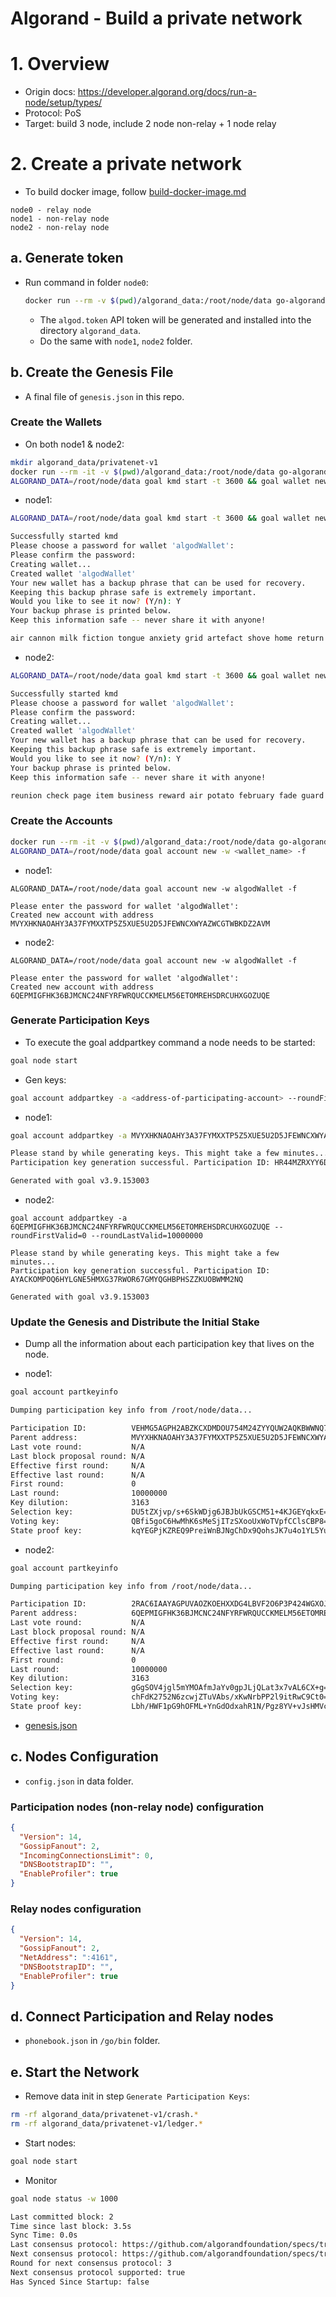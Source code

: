 # Algorand - Build a private network

# 1. Overview

- Origin docs: https://developer.algorand.org/docs/run-a-node/setup/types/
- Protocol: PoS
- Target: build 3 node, include 2 node non-relay + 1 node relay

# 2. Create a private network

- To build docker image, follow [build-docker-image.md](build-docker-image.md)

```
node0 - relay node
node1 - non-relay node
node2 - non-relay node
```

## a. Generate token

- Run command in folder `node0`:
  ```sh
  docker run --rm -v $(pwd)/algorand_data:/root/node/data go-algorand bash -c "ALGORAND_DATA=/root/node/data goal node generatetoken"
  ```
  - The `algod.token` API token will be generated and installed into the directory `algorand_data`.
  - Do the same with `node1`, `node2` folder.

## b. Create the Genesis File
- A final file of `genesis.json` in this repo.

### Create the Wallets
- On both node1 & node2:
```sh
mkdir algorand_data/privatenet-v1
docker run --rm -it -v $(pwd)/algorand_data:/root/node/data go-algorand bash
ALGORAND_DATA=/root/node/data goal kmd start -t 3600 && goal wallet new <wallet_name>
```
- node1:
```sh
ALGORAND_DATA=/root/node/data goal kmd start -t 3600 && goal wallet new algodWallet

Successfully started kmd
Please choose a password for wallet 'algodWallet': 
Please confirm the password: 
Creating wallet...
Created wallet 'algodWallet'
Your new wallet has a backup phrase that can be used for recovery.
Keeping this backup phrase safe is extremely important.
Would you like to see it now? (Y/n): Y
Your backup phrase is printed below.
Keep this information safe -- never share it with anyone!

air cannon milk fiction tongue anxiety grid artefact shove home return glove hotel toast ring clay shed start liquid poverty marriage bachelor dress above off
```
- node2:
```sh
ALGORAND_DATA=/root/node/data goal kmd start -t 3600 && goal wallet new algodWallet

Successfully started kmd
Please choose a password for wallet 'algodWallet': 
Please confirm the password: 
Creating wallet...
Created wallet 'algodWallet'
Your new wallet has a backup phrase that can be used for recovery.
Keeping this backup phrase safe is extremely important.
Would you like to see it now? (Y/n): Y
Your backup phrase is printed below.
Keep this information safe -- never share it with anyone!

reunion check page item business reward air potato february fade guard cereal churn assist river electric above table limit exchange casino ready slogan absorb announce
```

### Create the Accounts
```sh
docker run --rm -it -v $(pwd)/algorand_data:/root/node/data go-algorand bash
ALGORAND_DATA=/root/node/data goal account new -w <wallet_name> -f
```
- node1:
```
ALGORAND_DATA=/root/node/data goal account new -w algodWallet -f

Please enter the password for wallet 'algodWallet': 
Created new account with address MVYXHKNAOAHY3A37FYMXXTP5Z5XUE5U2D5JFEWNCXWYAZWCGTWBKDZ2AVM
```
- node2:
```
ALGORAND_DATA=/root/node/data goal account new -w algodWallet -f

Please enter the password for wallet 'algodWallet': 
Created new account with address 6QEPMIGFHK36BJMCNC24NFYRFWRQUCCKMELM56ETOMREHSDRCUHXGOZUQE
```

### Generate Participation Keys
- To execute the goal addpartkey command a node needs to be started:
```sh
goal node start
```

- Gen keys:
```sh
goal account addpartkey -a <address-of-participating-account> --roundFirstValid=<partkey-first-round> --roundLastValid=<partkey-last-round> [--keyDilution=<key-dilution-value>]
```

- node1:
```sh
goal account addpartkey -a MVYXHKNAOAHY3A37FYMXXTP5Z5XUE5U2D5JFEWNCXWYAZWCGTWBKDZ2AVM --roundFirstValid=0 --roundLastValid=10000000

Please stand by while generating keys. This might take a few minutes...
Participation key generation successful. Participation ID: HR44MZRXYY6DUYPVD3TP2AWSOE4CCHTQEWZZ5ZMP5SOX7H6RMICA

Generated with goal v3.9.153003
```

- node2:
```
goal account addpartkey -a 6QEPMIGFHK36BJMCNC24NFYRFWRQUCCKMELM56ETOMREHSDRCUHXGOZUQE --roundFirstValid=0 --roundLastValid=10000000

Please stand by while generating keys. This might take a few minutes...
Participation key generation successful. Participation ID: AYACKOMPOQ6HYLGNE5HMXG37RWOR67GMYQGHBPHSZZKUOBWMM2NQ

Generated with goal v3.9.153003
```

### Update the Genesis and Distribute the Initial Stake
- Dump all the information about each participation key that lives on the node.

- node1:
```sh
goal account partkeyinfo

Dumping participation key info from /root/node/data...

Participation ID:          VEHMG5AGPH2ABZKCXDMDOU754M24ZYYQUW2AQKBWWNQ7S55HFV5Q
Parent address:            MVYXHKNAOAHY3A37FYMXXTP5Z5XUE5U2D5JFEWNCXWYAZWCGTWBKDZ2AVM
Last vote round:           N/A
Last block proposal round: N/A
Effective first round:     N/A
Effective last round:      N/A
First round:               0
Last round:                10000000
Key dilution:              3163
Selection key:             DU5tZXjvp/s+6SkWDjg6JBJbUkGSCM51+4KJGEYqkxE=
Voting key:                QBfi5goC6HwMhK6sMeSjITzSXooUxWoTVpfCClsCBP8=
State proof key:           kqYEGPjKZREQ9PreiWnBJNgChDx9QohsJK7u4o1YL5YuUeDbdtYaHowC2PXwJu678nZLmNeGa0dIDhERyktlKg==
```

- node2:
```sh
goal account partkeyinfo

Dumping participation key info from /root/node/data...

Participation ID:          2RAC6IAAYAGPUVAOZKOEHXXDG4LBVF2O6P3P424WGXOJ5KPB6GCA
Parent address:            6QEPMIGFHK36BJMCNC24NFYRFWRQUCCKMELM56ETOMREHSDRCUHXGOZUQE
Last vote round:           N/A
Last block proposal round: N/A
Effective first round:     N/A
Effective last round:      N/A
First round:               0
Last round:                10000000
Key dilution:              3163
Selection key:             gGgSOV4jgl5mYMOAfmJaYv0gpJLjQLat3x7vAL6CX+g=
Voting key:                chFdK2752N6zcwjZTuVAbs/xKwNrbPP2l9itRwC9Ct0=
State proof key:           Lbh/HWF1pG9hOFML+YnGdOdxahR1N/Pgz8YV+vJsHMVcJCt8AijSsyVdFqWZHx+h5W7uKR5vwH2ZHy4zg7uXUw==
```

- [genesis.json](genesis.json)

## c. Nodes Configuration
- `config.json` in data folder.

### Participation nodes (non-relay node) configuration
```json
{
  "Version": 14,
  "GossipFanout": 2,
  "IncomingConnectionsLimit": 0,
  "DNSBootstrapID": "",
  "EnableProfiler": true
}
```

### Relay nodes configuration
```json
{
  "Version": 14,
  "GossipFanout": 2,
  "NetAddress": ":4161",
  "DNSBootstrapID": "",
  "EnableProfiler": true
}
```

## d. Connect Participation and Relay nodes
- `phonebook.json` in `/go/bin` folder.

## e. Start the Network
- Remove data init in step `Generate Participation Keys`:
```sh
rm -rf algorand_data/privatenet-v1/crash.*
rm -rf algorand_data/privatenet-v1/ledger.*
```

- Start nodes:
```sh
goal node start
```

- Monitor
```sh
goal node status -w 1000

Last committed block: 2
Time since last block: 3.5s
Sync Time: 0.0s
Last consensus protocol: https://github.com/algorandfoundation/specs/tree/4a9db6a25595c6fd097cf9cc137cc83027787eaa
Next consensus protocol: https://github.com/algorandfoundation/specs/tree/4a9db6a25595c6fd097cf9cc137cc83027787eaa
Round for next consensus protocol: 3
Next consensus protocol supported: true
Has Synced Since Startup: false
```